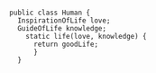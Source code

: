   <pre><code>
  public class Human {
  	InspirationOfLife love;
  	GuideOfLife knowledge;
	  static life(love, knowledge) {
		return goodLife;
    	}
    }
  </code></pre>
